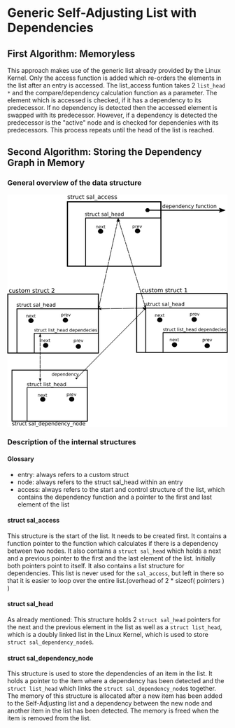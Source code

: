 # Generic Self-Adjusting List with Dependencies
## First Algorithm: Memoryless
This approach makes use of the generic list already provided by the Linux Kernel. Only the access function
is added which re-orders the elements in the list after an entry is accessed. The list_access funtion takes
2 `list_head *` and the compare/dependency calculation function as a parameter. The element which is accessed is checked, 
if it has a dependency to its predecessor. If no dependency is detected then the accessed element is swapped with its 
predecessor. However, if a dependency is detected the predecessor is the "active" node and is checked for dependenies with
its predecessors. This process repeats until the head of the list is reached.

## Second Algorithm: Storing the Dependency Graph in Memory
### General overview of the data structure
![Implementation](./graphics/data_structures.png)

### Description of the internal structures
#### Glossary
- entry: always refers to a custom struct
- node: always refers to the struct sal_head within an entry
- access: always refers to the start and control structure of the list, which contains the dependency function and a pointer to the first and last element of the list

#### struct sal_access
This structure is the start of the list. It needs to be created first. It contains a function pointer to the function 
which calculates if there is a dependency between two nodes.
It also contains a `struct sal_head` which holds a next and a previous pointer to the first and the last element of the 
list. Initially both pointers point to itself.
It also contains a list structure for dependencies. This list is never used for the `sal_access`, but left in there
so that it is easier to loop over the entire list.(overhead of 2 * sizeof( pointers ) )

#### struct sal_head
As already mentioned: This structure holds 2 `struct sal_head` pointers for the next and the previous element in the 
list as well as a `struct list_head`, which is a doubly linked list in the Linux Kernel, which is used to store 
`struct sal_dependency_node`s.

#### struct sal_dependency_node
This structure is used to store the dependencies of an item in the list. It holds a pointer to the item where a 
dependency has been detected and the `struct list_head` which links the `struct sal_dependency_node`s together.
The memory of this structure is allocated after a new item has been added to the Self-Adjusting list and a dependency 
between the new node and another item in the list has been detected. The memory is freed when the item is removed from 
the list.
